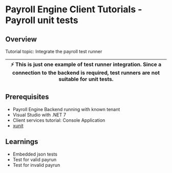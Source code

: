 # Payroll Engine Client Tutorials - Payroll unit tests

## Overview
Tutorial topic: Integrate the payroll test runner

| :zap: **This is just one example of test runner integration. Since a connection to the backend is required, test runners are not suitable for unit tests.** |
|----|

## Prerequisites
- Payroll Engine Backend running with known tenant
- Visual Studio with .NET 7
- Client services tutorial: Console Application
- [xunit](https://github.com/xunit)

## Learnings
- Embedded json tests
- Test for valid payrun
- Test for invalid payrun
